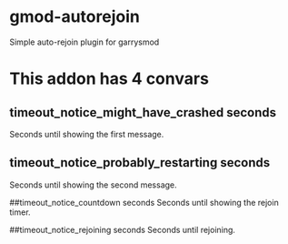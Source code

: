 # gmod-autorejoin
Simple auto-rejoin plugin for garrysmod

# This addon has 4 convars

## timeout_notice_might_have_crashed seconds
Seconds until showing the first message.

## timeout_notice_probably_restarting seconds
Seconds until showing the second message.

##timeout_notice_countdown seconds
Seconds until showing the rejoin timer.

##timeout_notice_rejoining seconds
Seconds until rejoining.
